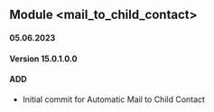 ## Module <mail_to_child_contact>

#### 05.06.2023
#### Version 15.0.1.0.0
#### ADD
- Initial commit for Automatic Mail to Child Contact